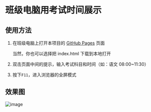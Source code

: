# 班级电脑用考试时间展示

## 使用方法

1. 在班级电脑上打开本项目的 [GitHub Pages](https://exam.bobliu.tech/) 页面

   当然，你也可以选择把 index.html 下载到本地打开

2. 双击页面中间的提示，输入考试科目和时间（如：语文 08:00~11:30）
   
3. 按下`F11`，进入浏览器的全屏模式

## 效果图
![image](https://github.com/BobLiu0518/Exam-Time-Display/assets/24805093/f224a329-9545-41f3-8e1c-5e789ac9fa13)
